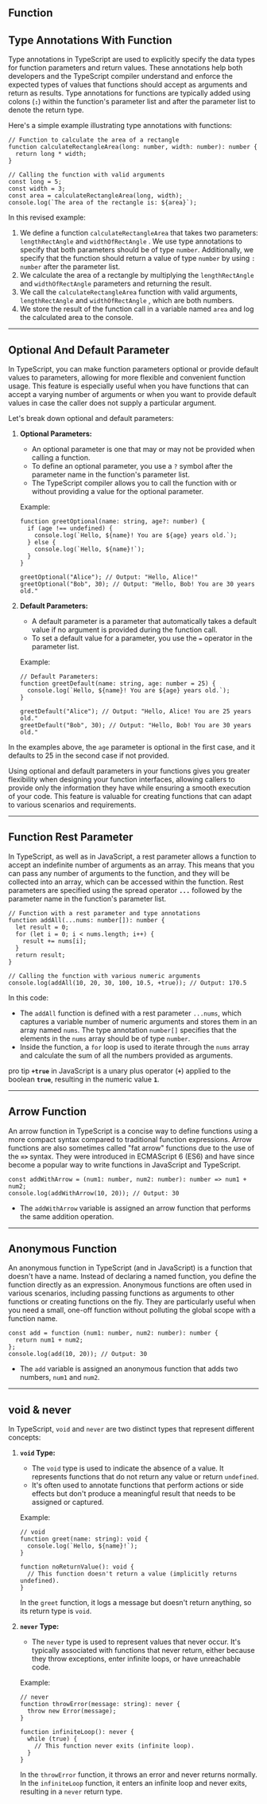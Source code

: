 ## Function

## ****Type Annotations With Function****

Type annotations in TypeScript are used to explicitly specify the data types for function parameters and return values. These annotations help both developers and the TypeScript compiler understand and enforce the expected types of values that functions should accept as arguments and return as results. Type annotations for functions are typically added using colons (**`:`**) within the function's parameter list and after the parameter list to denote the return type.

Here's a simple example illustrating type annotations with functions:

```tsx
// Function to calculate the area of a rectangle
function calculateRectangleArea(long: number, width: number): number {
  return long * width;
}

// Calling the function with valid arguments
const long = 5;
const width = 3;
const area = calculateRectangleArea(long, width);
console.log(`The area of the rectangle is: ${area}`);
```

In this revised example:

1. We define a function `calculateRectangleArea` that takes two parameters: `lengthRectAngle` and `widthOfRectAngle` . We use type annotations to specify that both parameters should be of type `number`. Additionally, we specify that the function should return a value of type `number` by using `: number` after the parameter list.
2. We calculate the area of a rectangle by multiplying the `lengthRectAngle` and `widthOfRectAngle` parameters and returning the result.
3. We call the `calculateRectangleArea` function with valid arguments, `lengthRectAngle` and `widthOfRectAngle` , which are both numbers.
4. We store the result of the function call in a variable named `area` and log the calculated area to the console.

---

## ****Optional And Default Parameter****

In TypeScript, you can make function parameters optional or provide default values to parameters, allowing for more flexible and convenient function usage. This feature is especially useful when you have functions that can accept a varying number of arguments or when you want to provide default values in case the caller does not supply a particular argument.

Let's break down optional and default parameters:

1. **Optional Parameters:**
    - An optional parameter is one that may or may not be provided when calling a function.
    - To define an optional parameter, you use a `?` symbol after the parameter name in the function's parameter list.
    - The TypeScript compiler allows you to call the function with or without providing a value for the optional parameter.
    
    Example:
    
    ```tsx
    function greetOptional(name: string, age?: number) {
      if (age !== undefined) {
        console.log(`Hello, ${name}! You are ${age} years old.`);
      } else {
        console.log(`Hello, ${name}!`);
      }
    }
    
    greetOptional("Alice"); // Output: "Hello, Alice!"
    greetOptional("Bob", 30); // Output: "Hello, Bob! You are 30 years old."
    ```
    
2. **Default Parameters:**
    - A default parameter is a parameter that automatically takes a default value if no argument is provided during the function call.
    - To set a default value for a parameter, you use the `=` operator in the parameter list.
    
    Example:
    
    ```tsx
    // Default Parameters:
    function greetDefault(name: string, age: number = 25) {
      console.log(`Hello, ${name}! You are ${age} years old.`);
    }
    
    greetDefault("Alice"); // Output: "Hello, Alice! You are 25 years old."
    greetDefault("Bob", 30); // Output: "Hello, Bob! You are 30 years old."
    
    ```
    

In the examples above, the `age` parameter is optional in the first case, and it defaults to 25 in the second case if not provided.

Using optional and default parameters in your functions gives you greater flexibility when designing your function interfaces, allowing callers to provide only the information they have while ensuring a smooth execution of your code. This feature is valuable for creating functions that can adapt to various scenarios and requirements.

---

## ****Function Rest Parameter****

In TypeScript, as well as in JavaScript, a rest parameter allows a function to accept an indefinite number of arguments as an array. This means that you can pass any number of arguments to the function, and they will be collected into an array, which can be accessed within the function. Rest parameters are specified using the spread operator **`...`** followed by the parameter name in the function's parameter list.

```tsx
// Function with a rest parameter and type annotations
function addAll(...nums: number[]): number {
  let result = 0;
  for (let i = 0; i < nums.length; i++) {
    result += nums[i];
  }
  return result;
}

// Calling the function with various numeric arguments
console.log(addAll(10, 20, 30, 100, 10.5, +true)); // Output: 170.5

```

In this code:

- The `addAll` function is defined with a rest parameter `...nums`, which captures a variable number of numeric arguments and stores them in an array named `nums`. The type annotation `number[]` specifies that the elements in the `nums` array should be of type `number`.
- Inside the function, a `for` loop is used to iterate through the `nums` array and calculate the sum of all the numbers provided as arguments.

pro tip 
**`+true`** in JavaScript is a unary plus operator (**`+`**) applied to the boolean **`true`**, resulting in the numeric value **`1`**.

---

## Arrow Function

An arrow function in TypeScript is a concise way to define functions using a more compact syntax compared to traditional function expressions. Arrow functions are also sometimes called "fat arrow" functions due to the use of the **`=>`** syntax. They were introduced in ECMAScript 6 (ES6) and have since become a popular way to write functions in JavaScript and TypeScript.

```tsx
const addWithArrow = (num1: number, num2: number): number => num1 + num2;
console.log(addWithArrow(10, 20)); // Output: 30
```

- The `addWithArrow` variable is assigned an arrow function that performs the same addition operation.

---

## Anonymous Function

An anonymous function in TypeScript (and in JavaScript) is a function that doesn't have a name. Instead of declaring a named function, you define the function directly as an expression. Anonymous functions are often used in various scenarios, including passing functions as arguments to other functions or creating functions on the fly. They are particularly useful when you need a small, one-off function without polluting the global scope with a function name.

```tsx
const add = function (num1: number, num2: number): number {
  return num1 + num2;
};
console.log(add(10, 20)); // Output: 30
```

- The `add` variable is assigned an anonymous function that adds two numbers, `num1` and `num2`.

---

## void & never

In TypeScript, `void` and `never` are two distinct types that represent different concepts:

1. **`void` Type:**
    - The `void` type is used to indicate the absence of a value. It represents functions that do not return any value or return `undefined`.
    - It's often used to annotate functions that perform actions or side effects but don't produce a meaningful result that needs to be assigned or captured.
    
    Example:
    
    ```tsx
    // void
    function greet(name: string): void {
      console.log(`Hello, ${name}!`);
    }
    
    function noReturnValue(): void {
      // This function doesn't return a value (implicitly returns undefined).
    }
    ```
    
    In the `greet` function, it logs a message but doesn't return anything, so its return type is `void`.
    
2. **`never` Type:**
    - The `never` type is used to represent values that never occur. It's typically associated with functions that never return, either because they throw exceptions, enter infinite loops, or have unreachable code.
    
    Example:
    
    ```tsx
    // never
    function throwError(message: string): never {
      throw new Error(message);
    }
    
    function infiniteLoop(): never {
      while (true) {
        // This function never exits (infinite loop).
      }
    }
    ```
    
    In the `throwError` function, it throws an error and never returns normally. In the `infiniteLoop` function, it enters an infinite loop and never exits, resulting in a `never` return type.